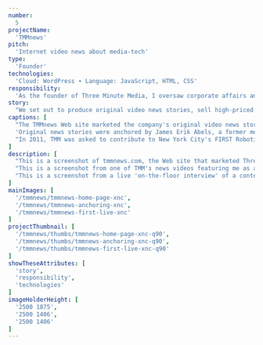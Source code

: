 ```yaml
---
number: 
  5
projectName: 
  'TMMnews'
pitch: 
  'Internet video news about media-tech'
type:
  'Founder'
technologies: 
  'Cloud: WordPress ∙ Language: JavaScript, HTML, CSS'
responsibility:
  'As the founder of Three Minute Media, I oversaw corporate affairs and platform development, including our lead developer, budget, and investor outreach.'
story:
  "We set out to produce original video news stories, sell high-priced video ads into them, then deliver the combined package to big audiences by buying up lower cost IAB ad boxes. We later built our own software (see Arrow and Slingshot)."
captions: [
  "The TMMnews Web site marketed the company's original video news stories. It featured news videos, reporter's notes, and aggregated headlines from Daylife, a New York-based start-up.",
  'Original news stories were anchored by James Erik Abels, a former media reporter from Forbes and Mergermarket. Over 100 stories were produced, ranging from exclusives to news analyses.',
  "In 2011, TMM was asked to contribute to New York City's FIRST Robotics Competition. A team of ten media professionals volunteered to run a three-hour live Internet broadcast of the event."
]
description: [
  "This is a screenshot of tmmnews.com, the Web site that marketed Three Minute Media's news videos. The header is an off-black with light blue icons. The page beneath it is broken into two columns. The left column take up two-thirds of the content area, while the column beside it takes up the rest. The top of the left column shows a news show. Beneath the show is rectangular block of content named the 'Anchor's Notebook'. It consists of a headshot and short bio about the anchor, me, and three tabs. The first tab selects notes about the current story, and the following two show headlines related to the topics found within it. The top of left content column sit two large, dark-blue boxes containing headlines for stories that the anchor's chosen to feature. Just beneath sits a slider that features recent stories. Beneath that sits a tall box containing headlines about the anchor's beat (media + technology). These headlines were aggregated through a partnership with Daylife, a New York City start-up.",
  "This is a screenshot from one of TMM's news videos featuring me as anchor. I'm in a suit and my heads are spread apart as I make a point about something or other. I look lovely.",
  "This is a screenshot from a live 'on-the-floor interview' of a contestant at the 2011 New York City FIRST Robotics Competition. Her robot sits on the table beside her as she talks into a stick microphone. TMM ran a live three-hour Internet broadcast at the event called FIRST Live!"
]
mainImages: [
  '/tmmnews/tmmnews-home-page-xnc',
  '/tmmnews/tmmnews-anchoring-xnc',
  '/tmmnews/tmmnews-first-live-xnc'
]
projectThumbnail: [
  '/tmmnews/thumbs/tmmnews-home-page-xnc-q90',
  '/tmmnews/thumbs/tmmnews-anchoring-xnc-q90',
  '/tmmnews/thumbs/tmmnews-first-live-xnc-q90'
]
showTheseAttributes: [
  'story',
  'responsibility',
  'technologies'
]
imageHolderHeight: [
  '2500 1875',
  '2500 1406',
  '2500 1406'
]
---
```


